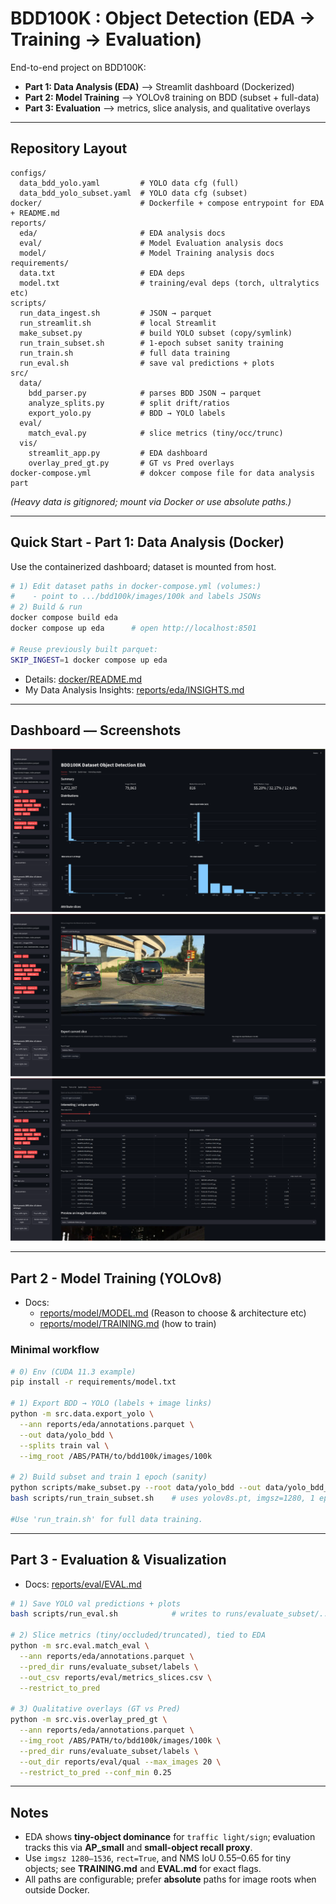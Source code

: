 # BDD100K : Object Detection (EDA → Training → Evaluation)

End-to-end project on BDD100K:

* **Part 1: Data Analysis (EDA)** —> Streamlit dashboard (Dockerized)
* **Part 2: Model Training** —> YOLOv8 training on BDD (subset + full-data)
* **Part 3: Evaluation** —> metrics, slice analysis, and qualitative overlays


---

## Repository Layout

```
configs/
  data_bdd_yolo.yaml         # YOLO data cfg (full)
  data_bdd_yolo_subset.yaml  # YOLO data cfg (subset)
docker/                      # Dockerfile + compose entrypoint for EDA + README.md
reports/
  eda/                       # EDA analysis docs
  eval/                      # Model Evaluation analysis docs
  model/                     # Model Training analysis docs
requirements/
  data.txt                   # EDA deps
  model.txt                  # training/eval deps (torch, ultralytics etc)
scripts/
  run_data_ingest.sh         # JSON → parquet
  run_streamlit.sh           # local Streamlit
  make_subset.py             # build YOLO subset (copy/symlink)
  run_train_subset.sh        # 1-epoch subset sanity training
  run_train.sh               # full data training
  run_eval.sh                # save val predictions + plots
src/
  data/
    bdd_parser.py            # parses BDD JSON → parquet
    analyze_splits.py        # split drift/ratios
    export_yolo.py           # BDD → YOLO labels
  eval/
    match_eval.py            # slice metrics (tiny/occ/trunc)
  vis/
    streamlit_app.py         # EDA dashboard
    overlay_pred_gt.py       # GT vs Pred overlays
docker-compose.yml           # dokcer compose file for data analysis part
```

*(Heavy data is gitignored; mount via Docker or use absolute paths.)*

---

## Quick Start - Part 1: Data Analysis (Docker)

Use the containerized dashboard; dataset is mounted from host.

```bash
# 1) Edit dataset paths in docker-compose.yml (volumes:)
#    - point to .../bdd100k/images/100k and labels JSONs
# 2) Build & run
docker compose build eda
docker compose up eda      # open http://localhost:8501

# Reuse previously built parquet:
SKIP_INGEST=1 docker compose up eda
```

* Details: [docker/README.md](docker/README.md)
* My Data Analysis Insights: [reports/eda/INSIGHTS.md](reports/eda/INSIGHTS.md)


---

## Dashboard — Screenshots

![EDA Overview](reports/eda/assets/dash1.png)
![View overlayed images](reports/eda/assets/dash2.png)
![Interesting Samples](reports/eda/assets/dash3.png)

---

## Part 2 - Model Training (YOLOv8)

* Docs:
    - [reports/model/MODEL.md](reports/model/MODEL.md) (Reason to choose & architecture etc)
    - [reports/model/TRAINING.md](reports/model/TRAINING.md) (how to train)

### Minimal workflow

```bash
# 0) Env (CUDA 11.3 example)
pip install -r requirements/model.txt

# 1) Export BDD → YOLO (labels + image links)
python -m src.data.export_yolo \
  --ann reports/eda/annotations.parquet \
  --out data/yolo_bdd \
  --splits train val \
  --img_root /ABS/PATH/to/bdd100k/images/100k

# 2) Build subset and train 1 epoch (sanity)
python scripts/make_subset.py --root data/yolo_bdd --out data/yolo_bdd_subset --train_k 2000 --val_k 500 --copy
bash scripts/run_train_subset.sh    # uses yolov8s.pt, imgsz=1280, 1 epoch

#Use 'run_train.sh' for full data training.
```

---

## Part 3 - Evaluation & Visualization

* Docs: [reports/eval/EVAL.md](reports/eval/EVAL.md)

```bash
# 1) Save YOLO val predictions + plots
bash scripts/run_eval.sh            # writes to runs/evaluate_subset/...

# 2) Slice metrics (tiny/occluded/truncated), tied to EDA
python -m src.eval.match_eval \
  --ann reports/eda/annotations.parquet \
  --pred_dir runs/evaluate_subset/labels \
  --out_csv reports/eval/metrics_slices.csv \
  --restrict_to_pred

# 3) Qualitative overlays (GT vs Pred)
python -m src.vis.overlay_pred_gt \
  --ann reports/eda/annotations.parquet \
  --img_root /ABS/PATH/to/bdd100k/images/100k \
  --pred_dir runs/evaluate_subset/labels \
  --out_dir reports/eval/qual --max_images 20 \
  --restrict_to_pred --conf_min 0.25
```

---

## Notes

* EDA shows **tiny-object dominance** for `traffic light/sign`; evaluation tracks this via **AP\_small** and **small-object recall proxy**.
* Use `imgsz 1280–1536`, `rect=True`, and NMS IoU 0.55–0.65 for tiny objects; see **TRAINING.md** and **EVAL.md** for exact flags.
* All paths are configurable; prefer **absolute** paths for image roots when outside Docker.
